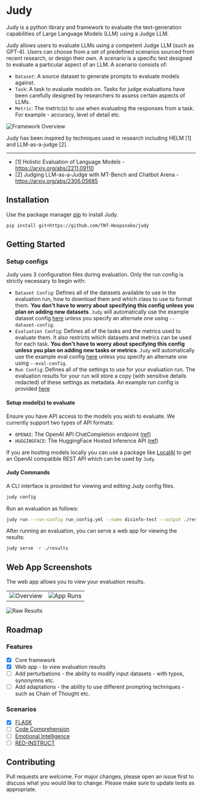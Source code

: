 # Judy

Judy is a python library and framework to evaluate the text-generation capabilities of Large Language Models (LLM) using a Judge LLM.

Judy allows users to evaluate LLMs using a competent Judge LLM (such as GPT-4). Users can choose from a set of predefined scenarios sourced from recent research, or design their own. A scenario is a specific test designed to evaluate a particular aspect of an LLM. A scenario consists of:

- `Dataset`: A source dataset to generate prompts to evaluate models against.
- `Task`: A task to evaluate models on. Tasks for judge evaluations have been carefully designed by researchers to assess certain aspects of LLMs.
- `Metric`: The metric(s) to use when evaluating the responses from a task. For example - accuracy, level of detail etc.

![Framework Overview](<assets/framework.svg>)

Judy has been inspired by techniques used in research including HELM [1] and LLM-as-a-judge [2].

---
* [1] Holistic Evaluation of Language Models - https://arxiv.org/abs/2211.09110
* [2] Judging LLM-as-a-Judge with MT-Bench and Chatbot Arena - https://arxiv.org/abs/2306.05685


## Installation

Use the package manager [pip](https://pip.pypa.io/en/stable/) to install Judy.

```bash
pip install git+https://github.com/TNT-Hoopsnake/judy
```

## Getting Started

### Setup configs

Judy uses 3 configuration files during evaluation. Only the run config is strictly necessary to begin with:

- `Dataset Config`: Defines all of the datasets available to use in the evaluation run, how to download them and which class to use to format them. **You don't have to worry about specifying this config unless you plan on adding new datasets**. `Judy` will automatically use the example dataset config [here](./judy/config/files/example_dataset_config.yaml) unless you specify an alternate one using `--dataset-config`.
- `Evaluation Config`: Defines all of the tasks and the metrics used to evaluate them. It also restricts which datasets and metrics can be used for each task. **You don't have to worry about specifying this config unless you plan on adding new tasks or metrics**. `Judy` will automatically use the example eval config [here](./judy/config/files/example_eval_config.yaml) unless you specify an alternate one using `--eval-config`.
- `Run Config`: Defines all of the settings to use for your evaluation run. The evaluation results for your run will store a copy (with sensitive details redacted) of these settings as metadata. An example run config is provided [here](./judy/config/files/example_run_config.yaml)

#### Setup model(s) to evaluate

Ensure you have API access to the models you wish to evaluate. We currently support two types of API formats:

* `OPENAI`: The OpenAI API ChatCompletion endpoint ([ref](https://platform.openai.com/docs/api-reference/chat/object))
* `HUGGINGFACE`: The HuggingFace Hosted Inference API ([ref](https://huggingface.co/docs/inference-endpoints/api_reference))

If you are hosting models locally you can use a package like [LocalAI](https://github.com/mudler/LocalAI) to get an OpenAI compatible REST API which can be used by `Judy`.

#### Judy Commands

A CLI interface is provided for viewing and editing Judy config files.

```bash
judy config
```

Run an evaluation as follows:

```bash
judy run --run-config run_config.yml --name disinfo-test --output ./results
```

After running an evaluation, you can serve a web app for viewing the results:

```bash
judy serve -r ./results
```

## Web App Screenshots

The web app allows you to view your evaluation results.

|   |   |
|---|---|
![Overview](<assets/app_home.png>) |  ![App Runs](<assets/app_runs.png>)
![Raw Results](<assets/app_raw.png>)

## Roadmap

### Features

- [x] Core framework
- [x] Web app - to view evaluation results
- [ ] Add perturbations - the ability to modify input datasets - with typos, synonymns etc.
- [ ] Add adaptations - the ability to use different prompting techniques - such as Chain of Thought etc.

### Scenarios

- [x] [FLASK](https://arxiv.org/abs/2307.10928)
- [ ] [Code Comprehension](https://arxiv.org/abs/2308.01240)
- [ ] [Emotional Intelligence](https://arxiv.org/abs/2307.09042)
- [ ] [RED-INSTRUCT](https://arxiv.org/abs/2308.09662)

## Contributing

Pull requests are welcome. For major changes, please open an issue first to discuss what you would like to change. Please make sure to update tests as appropriate.
